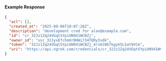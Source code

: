 <!-- Code generated for API Clients. DO NOT EDIT. -->

#### Example Response

```json
{
  "acl": [],
  "created_at": "2025-09-06T10:07:28Z",
  "description": "development cred for alan@example.com",
  "id": "cr_32Jz1Zq24VGqtSYpiUN941WCBZj",
  "owner_id": "usr_32JyxEfchmUrDHWi734TQRyIxdk",
  "token": "32Jz1Zq24VGqtSYpiUN941WCBZj_4rsHJ867kgyk5LSat9VCm",
  "uri": "https://api.ngrok.com/credentials/cr_32Jz1Zq24VGqtSYpiUN941WCBZj"
}
```
